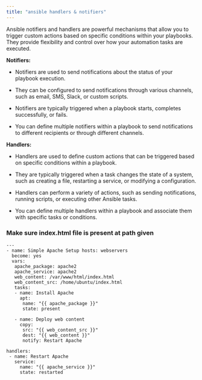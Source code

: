 ```yaml
---
title: "ansible handlers & notifiers"
---
```


Ansible notifiers and handlers are powerful mechanisms that allow you to trigger custom actions based on specific conditions within your playbooks. They provide flexibility and control over how your automation tasks are executed.

**Notifiers:**

*   Notifiers are used to send notifications about the status of your playbook execution.
    
*   They can be configured to send notifications through various channels, such as email, SMS, Slack, or custom scripts.
    
*   Notifiers are typically triggered when a playbook starts, completes successfully, or fails.
    
*   You can define multiple notifiers within a playbook to send notifications to different recipients or through different channels.
    

**Handlers:**

*   Handlers are used to define custom actions that can be triggered based on specific conditions within a playbook.
    
*   They are typically triggered when a task changes the state of a system, such as creating a file, restarting a service, or modifying a configuration.
    
*   Handlers can perform a variety of actions, such as sending notifications, running scripts, or executing other Ansible tasks.
    
*   You can define multiple handlers within a playbook and associate them with specific tasks or conditions.


### Make sure index.html file is present at path given

```
---
- name: Simple Apache Setup hosts: webservers
  become: yes
  vars:
   apache_package: apache2 
   apache_service: apache2 
   web_content: /var/www/html/index.html
   web_content_src: /home/ubuntu/index.html
   tasks:
   - name: Install Apache 
     apt:
      name: "{{ apache_package }}" 
      state: present

   - name: Deploy web content 
     copy:
      src: "{{ web_content_src }}" 
      dest: "{{ web_content }}" 
      notify: Restart Apache

handlers:
 - name: Restart Apache 
   service:
     name: "{{ apache_service }}" 
     state: restarted
```



